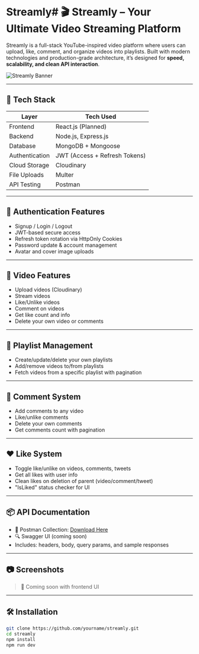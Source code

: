 # Streamly# 🎬 Streamly – Your Ultimate Video Streaming Platform

Streamly is a full-stack YouTube-inspired video platform where users can upload, like, comment, and organize videos into playlists. Built with modern technologies and production-grade architecture, it’s designed for **speed, scalability, and clean API interaction**.

![Streamly Banner](https://your-image-link.com/banner.jpg)

---

## 🚀 Tech Stack

| Layer        | Tech Used                               |
|--------------|------------------------------------------|
| Frontend     | React.js (Planned)                      |
| Backend      | Node.js, Express.js                    |
| Database     | MongoDB + Mongoose                     |
| Authentication | JWT (Access + Refresh Tokens)         |
| Cloud Storage| Cloudinary                             |
| File Uploads | Multer                                 |
| API Testing  | Postman                                |

---

## 🔐 Authentication Features

- Signup / Login / Logout
- JWT-based secure access
- Refresh token rotation via HttpOnly Cookies
- Password update & account management
- Avatar and cover image uploads

---

## 🎥 Video Features

- Upload videos (Cloudinary)
- Stream videos
- Like/Unlike videos
- Comment on videos
- Get like count and info
- Delete your own video or comments

---

## 📁 Playlist Management

- Create/update/delete your own playlists
- Add/remove videos to/from playlists
- Fetch videos from a specific playlist with pagination

---

## 💬 Comment System

- Add comments to any video
- Like/unlike comments
- Delete your own comments
- Get comments count with pagination

---

## ❤️ Like System

- Toggle like/unlike on videos, comments, tweets
- Get all likes with user info
- Clean likes on deletion of parent (video/comment/tweet)
- "IsLiked" status checker for UI

---

## 📦 API Documentation

- 📘 Postman Collection: [Download Here](https://your-postman-link.com)
- 🔍 Swagger UI (coming soon)
- Includes: headers, body, query params, and sample responses

---

## 📷 Screenshots

> 📍 Coming soon with frontend UI

---

## 🛠️ Installation

```bash
git clone https://github.com/yourname/streamly.git
cd streamly
npm install
npm run dev
